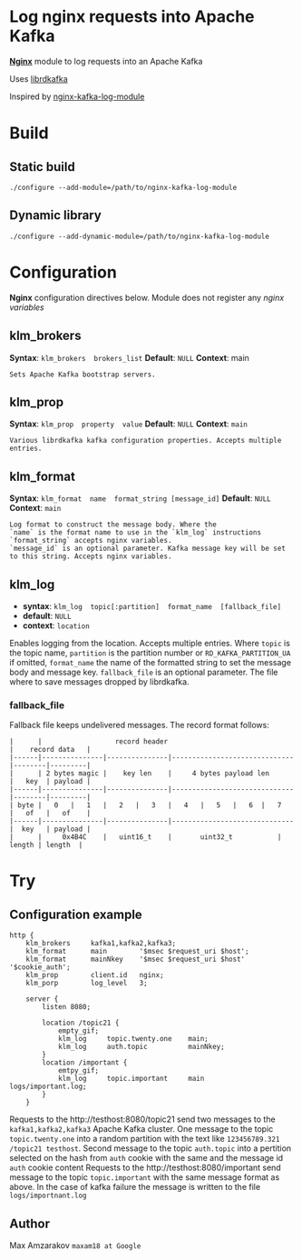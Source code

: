 # Log nginx requests into Apache Kafka 

**[Nginx](https://nignx.org/)** module to log requests into an Apache Kafka

Uses [librdkafka](https://github.com/edenhill/librdkafka)

Inspired by [nginx-kafka-log-module](https://github.com/kaltura/nginx-kafka-log-module)

# Build

## Static build

    ./configure --add-module=/path/to/nginx-kafka-log-module

## Dynamic library
  
	./configure --add-dynamic-module=/path/to/nginx-kafka-log-module

# Configuration

**Nginx** configuration directives below. Module does not register any *nginx variables*

## klm_brokers
**Syntax**: `klm_brokers  brokers_list`
**Default**: `NULL`
**Context**: main   

    Sets Apache Kafka bootstrap servers. 

## klm_prop
**Syntax**: `klm_prop  property  value`
**Default**: `NULL`
**Context**: `main`

    Various librdkafka kafka configuration properties. Accepts multiple entries.

## klm_format
**Syntax**: `klm_format  name  format_string [message_id]`
**Default**: `NULL`
**Context**: `main`

    Log format to construct the message body. Where the 
    `name` is the format name to use in the `klm_log` instructions
    `format_string` accepts nginx variables.     
    `message_id` is an optional parameter. Kafka message key will be set to this string. Accepts nginx variables.

## klm_log
* **syntax**: `klm_log  topic[:partition]  format_name  [fallback_file]`
* **default**: `NULL`
* **context**: `location`

Enables logging from the location. Accepts multiple entries. Where 
    `topic` is the topic name,
    `partition` is the partition number or `RD_KAFKA_PARTITION_UA` if omitted, 
    `format_name` the name of the formatted string to set the message body and message key.
    `fallback_file` is an optional parameter. The file where to save messages dropped by librdkafka.

### fallback_file
Fallback file keeps undelivered messages. The record format follows:

	|      |                  record header                               |    record data   |
	|------|---------------|---------------|------------------------------|--------|---------|
	|      | 2 bytes magic |    key len    |     4 bytes payload len      |   key  | payload |
	|------|---------------|---------------|------------------------------|--------|---------|
	| byte |   0   |   1   |   2   |   3   |   4   |   5   |   6  |   7   |   of   |   of    |
	|------|---------------|---------------|------------------------------|  key   | payload |
	|      |     0x4B4C    |   uint16_t    |	   uint32_t           | length | length  |


# Try
## Configuration example

    http {
    	klm_brokers     kafka1,kafka2,kafka3;
        klm_format      main        '$msec $request_uri $host';
        klm_format      mainNkey    '$msec $request_uri $host'  '$cookie_auth';
        klm_prop        client.id   nginx;
        klm_porp        log_level   3;
    	
    	server {
            listen 8080;
    
    		location /topic21 {
                empty_gif;
                klm_log     topic.twenty.one    main;
                klm_log     auth.topic          mainNkey;
    		}
            location /important {
                emtpy_gif;
                klm_log     topic.important     main    logs/important.log;
            }
    	}

Requests to the http://testhost:8080/topic21 send two messages to the `kafka1,kafka2,kafka3` Apache Kafka cluster. One message to the topic `topic.twenty.one` into a random partition with the text like `123456789.321 /topic21 testhost`. Second message to the topic `auth.topic` into a pertition selected on the hash from `auth` cookie with the same and the message id `auth` cookie content
Requests to the http://testhost:8080/important send message to the topic `topic.important` with the same message format as above. In the case of kafka failure the message is written to the file `logs/importnant.log`

## Author
Max Amzarakov `maxam18 at Google`
